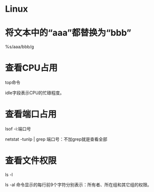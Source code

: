 # Linux

# 将文本中的“aaa”都替换为“bbb”
%s/aaa/bbb/g

# 查看CPU占用
top命令

idle字段表示CPU的忙碌程度。

# 查看端口占用
lsof -i:端口号

netstat -tunlp | grep 端口号：不加grep就是查看全部

# 查看文件权限
ls -l

ls -al 命令显示的每行前9个字符分别表示：所有者、所在组和其它组的权限。